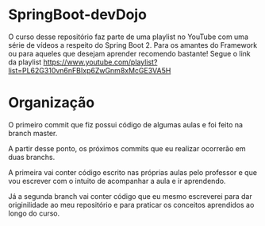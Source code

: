 # SpringBoot-devDojo
O curso desse repositório faz parte de uma playlist no YouTube com uma série de vídeos a respeito do Spring Boot 2. Para os amantes do Framework ou para aqueles que desejam aprender recomendo bastante! Segue o link da playlist https://www.youtube.com/playlist?list=PL62G310vn6nFBIxp6ZwGnm8xMcGE3VA5H

# Organização
O primeiro commit que fiz possui código de algumas aulas e foi feito na branch master. 

A partir desse ponto, os próximos commits que eu realizar ocorrerão em duas branchs. 

A primeira vai conter código escrito nas próprias aulas pelo professor e que vou escrever com o intuito de acompanhar a aula e ir aprendendo. 

Já a segunda branch vai conter código que eu mesmo escreverei para dar originilidade ao meu repositório e para praticar os conceitos aprendidos ao longo do curso.


